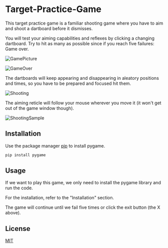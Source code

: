 # Target-Practice-Game

This target practice game is a familiar shooting game where you have to aim and shoot a dartboard before it dismisses.

You will test your aiming capabilities and reflexes by clicking a changing dartboard. Try to hit as many as possible since if you reach five failures: Game over.

![GamePicture](https://user-images.githubusercontent.com/82436702/220931416-ac1fd12d-4e6d-487b-8ba8-a7f8d28376d7.png)

![GameOver](https://user-images.githubusercontent.com/82436702/220931711-2f38c921-4071-41f9-a72e-7a5e5d67d0f3.png)

The dartboards will keep appearing and disappearing in aleatory positions and times, so you have to be prepared and focused hit them.

![Shooting](https://user-images.githubusercontent.com/82436702/220931619-b35549bd-2290-46a4-b759-6317b6019d5b.png)

The aiming reticle will follow your mouse wherever you move it (it won't get out of the game window though).

![ShootingSample](https://user-images.githubusercontent.com/82436702/220932454-e498b2bf-0aa0-4e06-a7b6-ec7c9b10ab7c.gif)

## Installation

Use the package manager [pip](https://pip.pypa.io/en/stable/) to install pygame.

```bash
pip install pygame
```

## Usage

If we want to play this game, we only need to install the pygame library and run the code. 

For the installation, refer to the "Installation" section.

The game will continue until we fail five times or click the exit button (the X above).


## License

[MIT](https://choosealicense.com/licenses/mit/)
